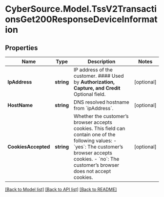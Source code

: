 # CyberSource.Model.TssV2TransactionsGet200ResponseDeviceInformation
## Properties

Name | Type | Description | Notes
------------ | ------------- | ------------- | -------------
**IpAddress** | **string** | IP address of the customer.  #### Used by **Authorization, Capture, and Credit** Optional field.  | [optional] 
**HostName** | **string** | DNS resolved hostname from &#x60;ipAddress&#x60;. | [optional] 
**CookiesAccepted** | **string** | Whether the customer’s browser accepts cookies. This field can contain one of the following values: - &#x60;yes&#x60;: The customer’s browser accepts cookies. - &#x60;no&#x60;: The customer’s browser does not accept cookies.  | [optional] 

[[Back to Model list]](../README.md#documentation-for-models) [[Back to API list]](../README.md#documentation-for-api-endpoints) [[Back to README]](../README.md)

